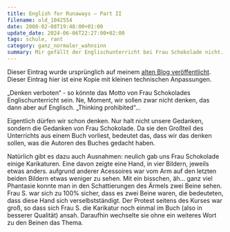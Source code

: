 ```yaml
---
title: English for Runaways – Part II
filename: old_1042554
date: 2008-02-08T19:48:00+01:00
update_date: 2024-06-06T22:27:00+02:00
tags: schule, rant
category: ganz_normaler_wahnsinn
summary: Mir gefällt der Englischunterricht bei Frau Schokolade nicht.
---
```

Dieser Eintrag wurde ursprünglich auf meinem [alten Blog veröffentlicht](https://stu.blogger.de/stories/1042554/). Dieser Eintrag hier ist eine Kopie mit kleinen technischen Anpassungen.

„Denken verboten“ - so könnte das Motto von Frau Schokolades Englischunterricht sein. Ne, Moment, wir sollen zwar nicht denken, das dann aber auf Englisch. „Thinking prohibited“…

Eigentlich dürfen wir schon denken. Nur halt nicht unsere Gedanken, sondern die Gedanken von Frau Schokolade. Da sie den Großteil des Unterrichts aus einem Buch vorliest, bedeutet das, dass wir das denken sollen, was die Autoren des Buches gedacht haben.

Natürlich gibt es dazu auch Ausnahmen: neulich gab uns Frau Schokolade einige Karikaturen. Eine davon zeigte eine Hand, in vier Bildern, jeweils etwas anders. aufgrund anderer Acessoires war vom Arm auf den letzten beiden Bildern etwas weniger zu sehen. Mit ein bisschen, äh… ganz viel Phantasie konnte man in den Schattierungen des Ärmels zwei Beine sehen. Frau S. war sich zu 100% sicher, dass es zwei Beine waren, die bedeuteten, dass diese Hand sich verselbstständigt. Der Protest seitens des Kurses war groß, so dass sich Frau S. die Karikatur noch einmal im Buch (also in besserer Qualität) ansah. Daraufhin wechselte sie ohne ein weiteres Wort zu den Beinen das Thema.

